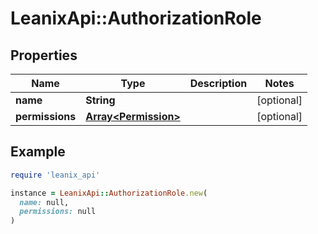 # LeanixApi::AuthorizationRole

## Properties

| Name | Type | Description | Notes |
| ---- | ---- | ----------- | ----- |
| **name** | **String** |  | [optional] |
| **permissions** | [**Array&lt;Permission&gt;**](Permission.md) |  | [optional] |

## Example

```ruby
require 'leanix_api'

instance = LeanixApi::AuthorizationRole.new(
  name: null,
  permissions: null
)
```

